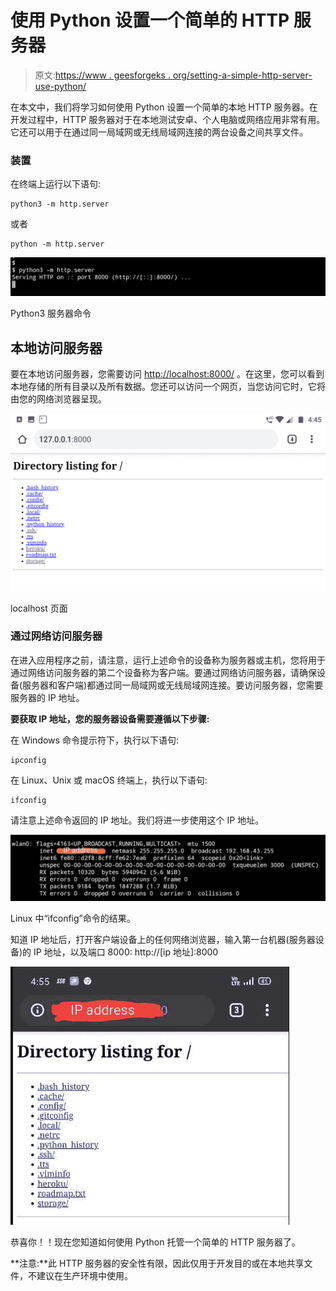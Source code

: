 # 使用 Python 设置一个简单的 HTTP 服务器

> 原文:[https://www . geesforgeks . org/setting-a-simple-http-server-use-python/](https://www.geeksforgeeks.org/setting-up-a-simple-http-server-using-python/)

在本文中，我们将学习如何使用 Python 设置一个简单的本地 HTTP 服务器。在开发过程中，HTTP 服务器对于在本地测试安卓、个人电脑或网络应用非常有用。它还可以用于在通过同一局域网或无线局域网连接的两台设备之间共享文件。

### 装置

在终端上运行以下语句:

```
python3 -m http.server

```

或者

```
python -m http.server

```

![The python3 server command](img/a61656cb7f9aecb60759fc9f3bf99715.png)

Python3 服务器命令

## 本地访问服务器

要在本地访问服务器，您需要访问 [http://localhost:8000/](http://localhost:8000/) 。在这里，您可以看到本地存储的所有目录以及所有数据。您还可以访问一个网页，当您访问它时，它将由您的网络浏览器呈现。

![The localhost Page](img/ed5bf5d0253bf62680ac8c88d1e09965.png)

localhost 页面

### 通过网络访问服务器

在进入应用程序之前，请注意，运行上述命令的设备称为服务器或主机，您将用于通过网络访问服务器的第二个设备称为客户端。要通过网络访问服务器，请确保设备(服务器和客户端)都通过同一局域网或无线局域网连接。要访问服务器，您需要服务器的 IP 地址。

**要获取 IP 地址，您的服务器设备需要遵循以下步骤:**

在 Windows 命令提示符下，执行以下语句:

```
ipconfig

```

在 Linux、Unix 或 macOS 终端上，执行以下语句:

```
ifconfig

```

请注意上述命令返回的 IP 地址。我们将进一步使用这个 IP 地址。

![ifconfig command](img/10be6db0e27f41f78ef79e01bbc67efb.png)

Linux 中“ifconfig”命令的结果。

知道 IP 地址后，打开客户端设备上的任何网络浏览器，输入第一台机器(服务器设备)的 IP 地址，以及端口 8000: http://[ip 地址]:8000

![](img/33d5842cdbc896729567dbfc2e19a3b0.png)

恭喜你！！现在您知道如何使用 Python 托管一个简单的 HTTP 服务器了。

**注意:**此 HTTP 服务器的安全性有限，因此仅用于开发目的或在本地共享文件，不建议在生产环境中使用。